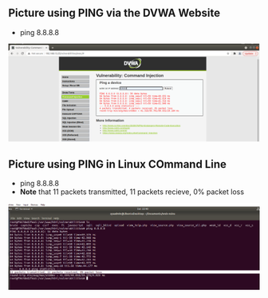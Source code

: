## Picture using PING via the DVWA Website
* ping 8.8.8.8

![pic](8.8.8.8.PNG)

## Picture using PING in Linux COmmand Line
* ping 8.8.8.8
* **Note** that 11 packets transmitted, 11 packets recieve, 0% packet loss

![pic](linping.PNG) 















